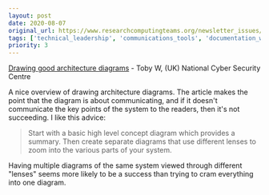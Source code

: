 ```yaml
---
layout: post
date: 2020-08-07
original_url: https://www.researchcomputingteams.org/newsletter_issues/0036
tags: ['technical_leadership', 'communications_tools', 'documentation_writing']
priority: 3
---
```


<!-- markdownlint-disable MD033 -->
<!-- markdownlint-disable MD041 -->
<!-- markdownlint-disable MD049 -->

[Drawing good architecture diagrams](https://www.ncsc.gov.uk/blog-post/drawing-good-architecture-diagrams) - Toby W, (UK) National Cyber Security Centre

A nice overview of drawing architecture diagrams. The article makes the point that the diagram is about communicating, and if it doesn't communicate the key points of the system to the readers, then it's not succeeding.
I like this advice:

> Start with a basic high level concept diagram which provides a summary. Then create separate diagrams that use different lenses to zoom into the various parts of your system.

Having multiple diagrams of the same system viewed through different "lenses" seems more likely to be a success than trying to cram everything into one diagram.


